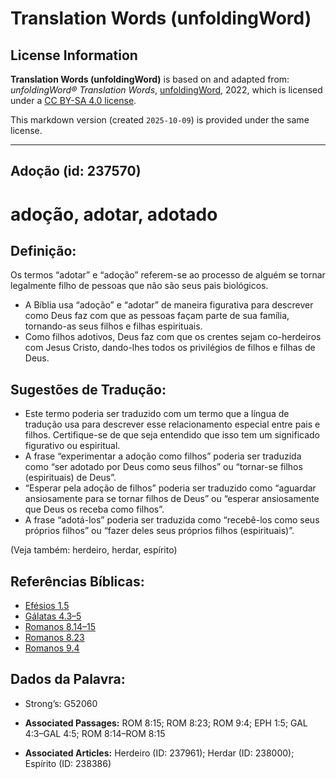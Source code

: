 # Translation Words (unfoldingWord)

## License Information

**Translation Words (unfoldingWord)** is based on and adapted from: _unfoldingWord® Translation Words_, [unfoldingWord](https://unfoldingword.org/utw), 2022, which is licensed under a [CC BY-SA 4.0 license](https://creativecommons.org/licenses/by-sa/4.0/legalcode.en).

This markdown version (created `2025-10-09`) is provided under the same license.



--------------------------------

## Adoção (id: 237570)

adoção, adotar, adotado
=======================

Definição:
----------

Os termos “adotar” e “adoção” referem\-se ao processo de alguém se tornar legalmente filho de pessoas que não são seus pais biológicos.

* A Bíblia usa “adoção” e “adotar” de maneira figurativa para descrever como Deus faz com que as pessoas façam parte de sua família, tornando\-as seus filhos e filhas espirituais.
* Como filhos adotivos, Deus faz com que os crentes sejam co\-herdeiros com Jesus Cristo, dando\-lhes todos os privilégios de filhos e filhas de Deus.

Sugestões de Tradução:
----------------------

* Este termo poderia ser traduzido com um termo que a língua de tradução usa para descrever esse relacionamento especial entre pais e filhos. Certifique\-se de que seja entendido que isso tem um significado figurativo ou espiritual.
* A frase “experimentar a adoção como filhos” poderia ser traduzida como “ser adotado por Deus como seus filhos” ou “tornar\-se filhos (espirituais) de Deus”.
* “Esperar pela adoção de filhos” poderia ser traduzido como “aguardar ansiosamente para se tornar filhos de Deus” ou “esperar ansiosamente que Deus os receba como filhos”.
* A frase “adotá\-los” poderia ser traduzida como “recebê\-los como seus próprios filhos” ou “fazer deles seus próprios filhos (espirituais)”.

(Veja também: herdeiro, herdar, espírito)

Referências Bíblicas:
---------------------

* [Efésios 1\.5](https://ref.ly/Eph1:5)
* [Gálatas 4\.3–5](https://ref.ly/Gal4:3-Gal4:5)
* [Romanos 8\.14–15](https://ref.ly/Rom8:14-Rom8:15)
* [Romanos 8\.23](https://ref.ly/Rom8:23)
* [Romanos 9\.4](https://ref.ly/Rom9:4)

Dados da Palavra:
-----------------

* Strong’s: G52060

* **Associated Passages:** ROM 8:15; ROM 8:23; ROM 9:4; EPH 1:5; GAL 4:3–GAL 4:5; ROM 8:14–ROM 8:15
* **Associated Articles:** Herdeiro (ID: 237961); Herdar (ID: 238000); Espírito (ID: 238386)


